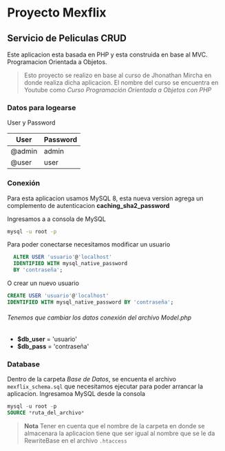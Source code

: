 # Proyecto Mexflix
## Servicio de Peliculas CRUD

Este aplicacion esta basada en PHP y esta construida en base al MVC.
Programacion Orientada a Objetos. 

>Esto proyecto se realizo en base al curso de Jhonathan Mircha en donde realiza dicha aplicacion.
El nombre del curso se encuentra en Youtube como *Curso Programación Orientada a Objetos con PHP*

### Datos para logearse
User y Password


| User   | Password |
| ------ | ------   |
| @admin | admin    |
| @user  | user     |

### Conexión
Para esta aplicacion usamos MySQL 8, esta nueva version agrega un complemento de autenticacion  **caching_sha2_password**

Ingresamos a a consola de MySQL

```sh
mysql -u root -p
```

Para poder conectarse necesitamos modificar un usuario
```sql
  ALTER USER 'usuario'@'localhost'
  IDENTIFIED WITH mysql_native_password
  BY 'contraseña';
```
O crear un nuevo usuario

```sql
CREATE USER 'usuario'@'localhost'
IDENTIFIED WITH mysql_native_password BY 'contraseña';
```

###### Tenemos que cambiar los datos conexión del archivo Model.php
- **$db_user** = 'usuario'
- **$db_pass** = 'contraseña'


### Database
Dentro de la carpeta *Base de Datos*, se encuenta el archivo `mexflix_schema.sql` que necesitamos ejecutar para poder arrancar la aplicacion. 
Ingresamoa MySQL desde la consola

```sql
mysql -u root -p
SOURCE *ruta_del_archivo*
```



>**Nota**
Tener en cuenta que el nombre de la carpeta en donde se almacenara la aplicacion tiene que ser igual al nombre que se le da RewriteBase en el archivo `.htaccess`
